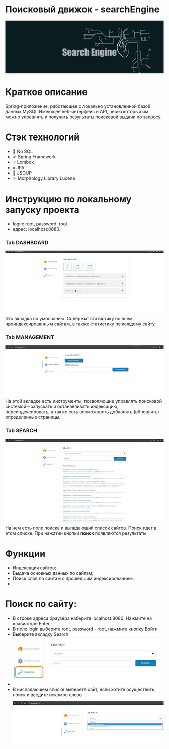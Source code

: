 #  Поисковый движок - searchEngine
 <a href="https://starrocks.io/index">
   </a>
    <a href="https://starrocks.io/index">
    <img  width="900" src="https://github.com/alexeyBel0v/searchEngine/blob/main/data/pic/main.jpg">
   </a>
   
# Краткое описание
Spring-приложение, работающее с
локально установленной базой данных MySQL
Имеющее веб-интерфейс и API, через который им можно управлять и получать
результаты поисковой выдачи по запросу.

# Стэк технологий
* 🥝 No SQL 
* ✔  Spring Framework
* 💡  Lombok
* ♦   JPA
* 🧩 JSOUP
* ✨ Morphology Library Lucene

# Инструкцию по локальному запуску проекта

* login: root, password: root 
* адрес: localhost:8080.

### Tab DASHBOARD
![image](/data/pic/main1.JPG)
Это вкладка по умолчанию. Содержит статистику по всем проиндексированным сайтам, а также статистику по каждому сайту.

### Tab MANAGEMENT
![image](/data/pic/main2.JPG)
На этой вкладке есть инструменты, позволяющие управлять поисковой системой – запускать и останавливать индексацию, переиндексировать, а также есть возможность добавлять (обновлять) определенные страницы.

### Tab SEARCH
![image](/data/pic/main3.JPG)
На нем есть поле поиска и выпадающий список сайтов. Поиск идет в этом списке. При нажатии кнопки <b>поиск</b> появляются результаты.

# Функции
- Индексация сайтов;
- Выдача основных данных по сайтам;
- Поиск слов по сайтам с прошедшим индексированием.
- 
# Поиск по сайту:
 -   В строке адреса браузера наберите localhost:8080. Нажмите на клавиатуре Enter.
 -   В поле login выберите root, password - root, нажмите кнопку Войти.
 -   Выберите вкладку Search
 -   ![image](/data/pic/main4.JPG)
 -   В ниспадающем списке выберете сайт, если хотите осуществить поиск и введите искомое слово
   ![image](/data/pic/main5.jpg)

